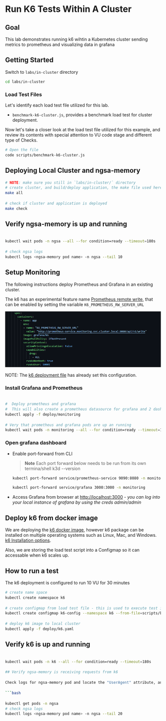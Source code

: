 # Run K6 Tests Within A Cluster

## Goal

This lab demonstrates running k6 wihtin a Kubernetes cluster sending metrics to prometheus and visualizing data in grafana

## Getting Started

Switch to `labs/in-cluster` directory

```bash
cd labs/in-cluster
```

### Load Test Files

Let's identify each load test file utilized for this lab.

- `benchmark-k6-cluster.js`, provides a benchmark load test for cluster deployment.

Now let's take a closer look at the load test file utilized for this example, and review its contents with special attention to VU code stage and different type of Checks.

```bash
# Open the file
code scripts/benchmark-k6-cluster.js
```

## Deploying Local Cluster and ngsa-memory

```bash
# NOTE: make sure you still in `labs/in-cluster/` directory
# create cluster, and build/deploy application, the make file used here creates a k3d cluster and deploys ngsa and istio to that cluster
make all

# check if cluster and application is deployed
make check
```

## Verify ngsa-memory is up and running

```bash

kubectl wait pods -n ngsa --all --for condition=ready --timeout=180s

# check ngsa logs
kubectl logs <ngsa-memory pod name> -n ngsa --tail 10
```

## Setup Monitoring

The following instructions deploy Prometheus and Grafana in an existing cluster.

The k6 has an experimental feature name [Prometheus remote write](https://k6.io/docs/results-output/real-time/prometheus-remote-write/), that can be enabled by setting the variable `K6_PROMETHEUS_RW_SERVER_URL`

![Prometheus remote write configuration](images/k6-prometheus-remote-write.png)

NOTE: The [k6 deployment file](labs/in-cluster/deploy/k6.yaml) has already set this configuration.

### Install Grafana and Prometheus

```bash

#  Deploy prometheus and grafana
#  This will also create a prometheus datasource for grafana and 2 dashboards for viewing k6 results
kubectl apply -f deploy/monitoring

# Very that prometheus and grafana pods are up an running
kubectl wait pods -n monitoring --all --for condition=ready --timeout=180s

```

### Open grafana dashboard

- Enable port-forward from CLI
   > **Note**
   > Each port forward below needs to be run from its own termina/shell
   > k3d --version

    ```bash
    kubectl port-forward service/prometheus-service 9090:8080 -n monitoring
    ```

    ```bash
    kubectl port-forward service/grafana 3000:3000 -n monitoring
    ```

- Access Grafana from browser at  <http://localhost:3000> - *you can log into your local instance of grafana by using the creds admin/admin*

## Deploy k6 from docker image

We are deploying the [k6 docker image](https://hub.docker.com/r/grafana/k6/), however k6 package can be installed on multiple operating systems such as Linux, Mac, and Windows. [k6 Installation options](https://k6.io/docs/get-started/installation/).

Also, we are storing the load test script into a Configmap so it can accessable when k6 scales up.

## How to run a test

The k6 deployment is configured to run 10 VU for 30 minutes

```bash
# create name space
kubectl create namespace k6

# create configmap from load test file - this is used to execute test in kubernetes environment, container loads test script from this configmap
kubectl create configmap k6-config --namespace k6 --from-file=scripts/benchmark-k6-cluster.js

# deploy k6 image to local cluster
kubectl apply -f deploy/k6.yaml

```

## Verify k6 is up and running

```bash

kubectl wait pods -n k6 --all --for condition=ready --timeout=180s

## Verify ngsa-memory is receiving requests from k6

Check logs for ngsa-memory pod and locate the "UserAgent" attribute, and verify that looks like this. `UserAgent":"k6/0.44.0 (https://k6.io/)`

```bash

kubectl get pods -n ngsa
# check ngsa logs
kubectl logs <ngsa-memory pod name> -n ngsa --tail 20
```
